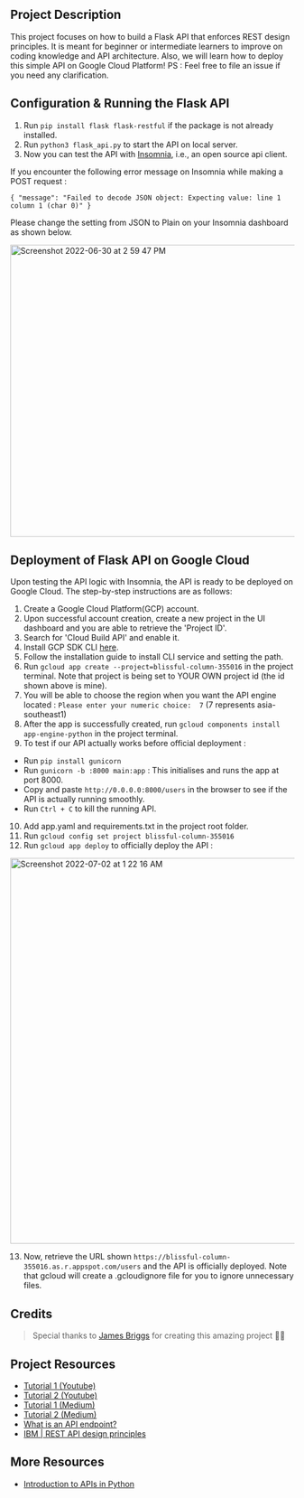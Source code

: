 ## Project Description

This project focuses on how to build a Flask API that enforces REST design principles. It is meant for beginner or intermediate learners to improve on coding knowledge and API architecture. Also, we will learn how to deploy this simple API on Google Cloud Platform! PS : Feel free to file an issue if you need any clarification.  

## Configuration & Running the Flask API 
1. Run ```pip install flask flask-restful``` if the package is not already installed.
2. Run ```python3 flask_api.py``` to start the API on local server.
3. Now you can test the API with [Insomnia](https://insomnia.rest/download), i.e., an open source api client.

If you encounter the following error message on Insomnia while making a POST request :

```{ "message": "Failed to decode JSON object: Expecting value: line 1 column 1 (char 0)" }```

Please change the setting from JSON to Plain on your Insomnia dashboard as shown below.

<img width="517" alt="Screenshot 2022-06-30 at 2 59 47 PM" src="https://user-images.githubusercontent.com/79074359/176613130-7d6f16ef-688a-43ec-b891-1d5d4f62db69.png">

## Deployment of Flask API on Google Cloud

Upon testing the API logic with Insomnia, the API is ready to be deployed on Google Cloud. The step-by-step instructions are as follows:

1. Create a Google Cloud Platform(GCP) account.
2. Upon successful account creation, create a new project in the UI dashboard and you are able to retrieve the 'Project ID'.
3. Search for 'Cloud Build API' and enable it.
4. Install GCP SDK CLI [here](https://cloud.google.com/sdk/docs/install).
5. Follow the installation guide to install CLI service and setting the path.
6. Run ```gcloud app create --project=blissful-column-355016``` in the project terminal. Note that project is being set to YOUR OWN project id (the id shown above is mine).
7. You will be able to choose the region when you want the API engine located : ```Please enter your numeric choice:  7``` (7 represents asia-southeast1) 
8. After the app is successfully created, run ```gcloud components install app-engine-python``` in the project terminal.
9. To test if our API actually works before official deployment :
- Run ```pip install gunicorn``` 
- Run ```gunicorn -b :8000 main:app``` : This initialises and runs the app at port 8000.
- Copy and paste ```http://0.0.0.0:8000/users``` in the browser to see if the API is actually running smoothly.
- Run ```Ctrl + C``` to kill the running API.
10. Add app.yaml and requirements.txt in the project root folder.
11. Run ```gcloud config set project blissful-column-355016```
12. Run ```gcloud app deploy``` to officially deploy the API :

<img width="683" alt="Screenshot 2022-07-02 at 1 22 16 AM" src="https://user-images.githubusercontent.com/79074359/176942464-3d2b7bfa-13d0-4b80-be6f-c9e055891a49.png">

13. Now, retrieve the URL shown ```https://blissful-column-355016.as.r.appspot.com/users``` and the API is officially deployed. Note that gcloud will create a .gcloudignore file for you to ignore unnecessary files.

## Credits 
> Special thanks to [James Briggs](https://www.youtube.com/watch?v=MF75aNH3Gjs) for creating this amazing project 🙏🏻

## Project Resources
- [Tutorial 1 (Youtube)](https://www.youtube.com/watch?v=MF75aNH3Gjs)
- [Tutorial 2 (Youtube)](https://www.youtube.com/watch?v=3fsIcMgUOY8&t=23s)
- [Tutorial 1 (Medium)](https://towardsdatascience.com/the-right-way-to-build-an-api-with-python-cd08ab285f8f)
- [Tutorial 2 (Medium)](https://towardsdatascience.com/how-to-deploy-a-flask-api-8d54dd8d8b8a)
- [What is an API endpoint?](https://rapidapi.com/blog/api-glossary/endpoint/)
- [IBM | REST API design principles](https://www.ibm.com/sg-en/cloud/learn/rest-apis)

## More Resources
- [Introduction to APIs in Python](https://www.youtube.com/watch?v=g_yMowQikOE)

